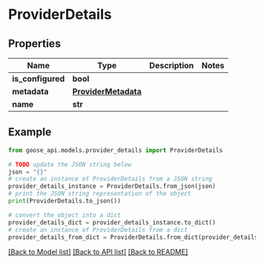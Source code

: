# ProviderDetails


## Properties

Name | Type | Description | Notes
------------ | ------------- | ------------- | -------------
**is_configured** | **bool** |  | 
**metadata** | [**ProviderMetadata**](ProviderMetadata.md) |  | 
**name** | **str** |  | 

## Example

```python
from goose_api.models.provider_details import ProviderDetails

# TODO update the JSON string below
json = "{}"
# create an instance of ProviderDetails from a JSON string
provider_details_instance = ProviderDetails.from_json(json)
# print the JSON string representation of the object
print(ProviderDetails.to_json())

# convert the object into a dict
provider_details_dict = provider_details_instance.to_dict()
# create an instance of ProviderDetails from a dict
provider_details_from_dict = ProviderDetails.from_dict(provider_details_dict)
```
[[Back to Model list]](../README.md#documentation-for-models) [[Back to API list]](../README.md#documentation-for-api-endpoints) [[Back to README]](../README.md)



